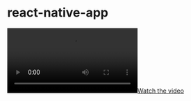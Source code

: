 # react-native-app

[![Watch the video](https://github.com/lucascplusmart/react-native-app/blob/main/video/apresentacao.mp4)]([https://youtu.be/vt5fpE0bzSY](https://github.com/lucascplusmart/react-native-app/blob/main/video/apresentacao.mp4))
